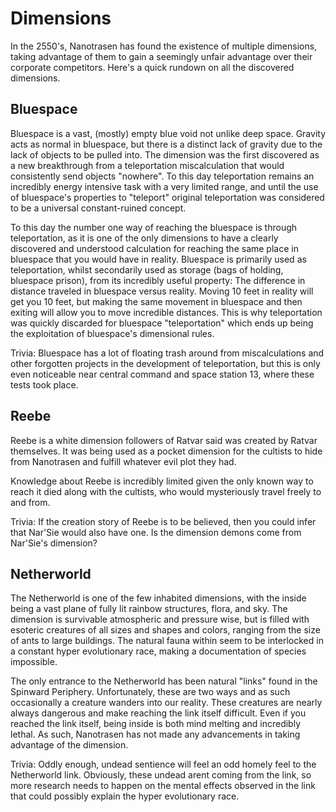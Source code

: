 # Dimensions

In the 2550's, Nanotrasen has found the existence of multiple dimensions, taking advantage of them to gain a seemingly unfair advantage over their corporate competitors. Here's a quick rundown on all the discovered dimensions.

## Bluespace

Bluespace is a vast, (mostly) empty blue void not unlike deep space. Gravity acts as normal in bluespace, but there is a distinct lack of gravity due to the lack of objects to be pulled into. The dimension was the first discovered as a new breakthrough from a teleportation miscalculation that would consistently send objects "nowhere". To this day teleportation remains an incredibly energy intensive task with a very limited range, and until the use of bluespace's properties to "teleport" original teleportation was considered to be a universal constant-ruined concept.

To this day the number one way of reaching the bluespace is through teleportation, as it is one of the only dimensions to have a clearly discovered and understood calculation for reaching the same place in bluespace that you would have in reality. Bluespace is primarily used as teleportation, whilst secondarily used as storage (bags of holding, bluespace prison), from its incredibly useful property: The difference in distance traveled in bluespace versus reality. Moving 10 feet in reality will get you 10 feet, but making the same movement in bluespace and then exiting will allow you to move incredible distances. This is why teleportation was quickly discarded for bluespace "teleportation" which ends up being the exploitation of bluespace's dimensional rules.

Trivia: Bluespace has a lot of floating trash around from miscalculations and other forgotten projects in the development of teleportation, but this is only even noticeable near central command and space station 13, where these tests took place.

## Reebe

Reebe is a white dimension followers of Ratvar said was created by Ratvar themselves. It was being used as a pocket dimension for the cultists to hide from Nanotrasen and fulfill whatever evil plot they had.

Knowledge about Reebe is incredibly limited given the only known way to reach it died along with the cultists, who would mysteriously travel freely to and from.

Trivia: If the creation story of Reebe is to be believed, then you could infer that Nar'Sie would also have one. Is the dimension demons come from Nar'Sie's dimension?

## Netherworld

The Netherworld is one of the few inhabited dimensions, with the inside being a vast plane of fully lit rainbow structures, flora, and sky. The dimension is survivable atmospheric and pressure wise, but is filled with esoteric creatures of all sizes and shapes and colors, ranging from the size of ants to large buildings. The natural fauna within seem to be interlocked in a constant hyper evolutionary race, making a documentation of species impossible.

The only entrance to the Netherworld has been natural "links" found in the Spinward Periphery. Unfortunately, these are two ways and as such occasionally a creature wanders into our reality. These creatures are nearly always dangerous and make reaching the link itself difficult. Even if you reached the link itself, being inside is both mind melting and incredibly lethal. As such, Nanotrasen has not made any advancements in taking advantage of the dimension.

Trivia: Oddly enough, undead sentience will feel an odd homely feel to the Netherworld link. Obviously, these undead arent coming from the link, so more research needs to happen on the mental effects observed in the link that could possibly explain the hyper evolutionary race.
